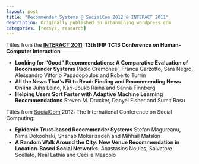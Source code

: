 ```yaml
---
layout: post
title: "Recommender Systems @ SocialCom 2012 & INTERACT 2011"
description: Originally published on urbanmining.wordpress.com
categories: [recsys, research]
---
```


Titles from the **<a href="http://interact.ist.utl.pt/2011/index.html">INTERACT 2011</a>: 13th IFIP TC13 Conference on Human-Computer Interaction**
* **Looking for “Good” Recommendations: A Comparative Evaluation of Recommender Systems** Paolo Cremonesi, Franca Garzotto, Sara Negro, Alessandro Vittorio Papadopoulos and Roberto Turrin
* **All the News That’s Fit to Read: Finding and Recommending News Online** Juha Leino, Kari-Jouko Räihä and Sanna Finnberg
* **Helping Users Sort Faster with Adaptive Machine Learning Recommendations** Steven M. Drucker, Danyel Fisher and Sumit Basu

Titles from <a href="http://www.asesite.org/conferences/socialcom/2012/">SocialCom</a> 2012: The International Conference on Social Computing:
* **Epidemic Trust-based Recommender Systems** Stefan Magureanu, Nima Dokoohaki, Shahab Mokarizadeh and Mihhail Matskin
* **A Random Walk Around the City: New Venue Recommendation in Location-Based Social Networks**. Anastasios Noulas, Salvatore Scellato, Neal Lathia and Cecilia Mascolo
